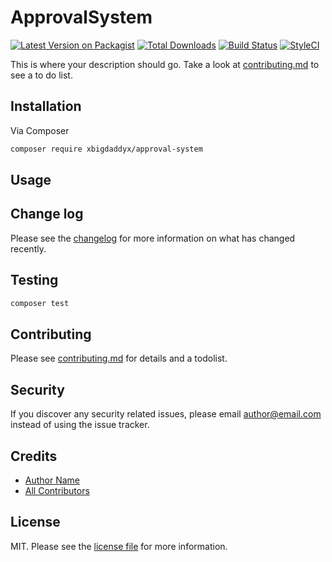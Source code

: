 # ApprovalSystem

[![Latest Version on Packagist][ico-version]][link-packagist]
[![Total Downloads][ico-downloads]][link-downloads]
[![Build Status][ico-travis]][link-travis]
[![StyleCI][ico-styleci]][link-styleci]

This is where your description should go. Take a look at [contributing.md](contributing.md) to see a to do list.

## Installation

Via Composer

```bash
composer require xbigdaddyx/approval-system
```

## Usage

## Change log

Please see the [changelog](changelog.md) for more information on what has changed recently.

## Testing

```bash
composer test
```

## Contributing

Please see [contributing.md](contributing.md) for details and a todolist.

## Security

If you discover any security related issues, please email author@email.com instead of using the issue tracker.

## Credits

- [Author Name][link-author]
- [All Contributors][link-contributors]

## License

MIT. Please see the [license file](license.md) for more information.

[ico-version]: https://img.shields.io/packagist/v/xbigdaddyx/approval-system.svg?style=flat-square
[ico-downloads]: https://img.shields.io/packagist/dt/xbigdaddyx/approval-system.svg?style=flat-square
[ico-travis]: https://img.shields.io/travis/xbigdaddyx/approval-system/master.svg?style=flat-square
[ico-styleci]: https://styleci.io/repos/12345678/shield

[link-packagist]: https://packagist.org/packages/xbigdaddyx/approval-system
[link-downloads]: https://packagist.org/packages/xbigdaddyx/approval-system
[link-travis]: https://travis-ci.org/xbigdaddyx/approval-system
[link-styleci]: https://styleci.io/repos/12345678
[link-author]: https://github.com/xbigdaddyx
[link-contributors]: ../../contributors
